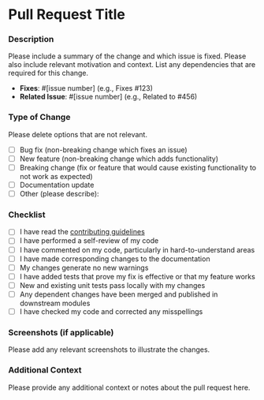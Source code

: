# Pull Request Title

### Description

Please include a summary of the change and which issue is fixed. Please also include relevant motivation and context. List any dependencies that are required for this change.

- **Fixes**: #[issue number] (e.g., Fixes #123)
- **Related Issue**: #[issue number] (e.g., Related to #456)

### Type of Change

Please delete options that are not relevant.

- [ ] Bug fix (non-breaking change which fixes an issue)
- [ ] New feature (non-breaking change which adds functionality)
- [ ] Breaking change (fix or feature that would cause existing functionality to not work as expected)
- [ ] Documentation update
- [ ] Other (please describe):

### Checklist

- [ ] I have read the [contributing guidelines](CONTRIBUTING.md)
- [ ] I have performed a self-review of my code
- [ ] I have commented on my code, particularly in hard-to-understand areas
- [ ] I have made corresponding changes to the documentation
- [ ] My changes generate no new warnings
- [ ] I have added tests that prove my fix is effective or that my feature works
- [ ] New and existing unit tests pass locally with my changes
- [ ] Any dependent changes have been merged and published in downstream modules
- [ ] I have checked my code and corrected any misspellings

### Screenshots (if applicable)

Please add any relevant screenshots to illustrate the changes.

### Additional Context

Please provide any additional context or notes about the pull request here.
